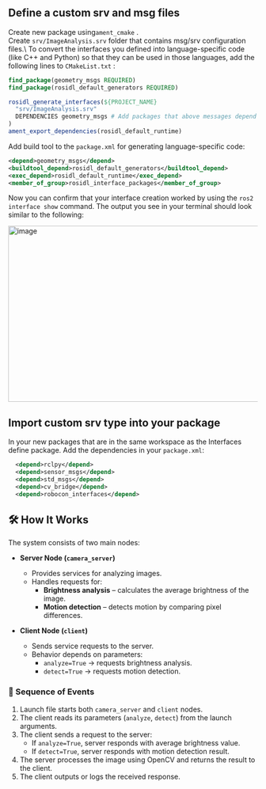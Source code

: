 ## Define a custom srv and msg files 

Create new package using```ament_cmake``` .\
Create ```srv/ImageAnalysis.srv``` folder that contains msg/srv configuration files.\ 
To convert the interfaces you defined into language-specific code (like C++ and Python) so that they can be used in those languages, add the following lines to ```CMakeList.txt``` :
```cmake 
find_package(geometry_msgs REQUIRED)
find_package(rosidl_default_generators REQUIRED)

rosidl_generate_interfaces(${PROJECT_NAME}
  "srv/ImageAnalysis.srv"
  DEPENDENCIES geometry_msgs # Add packages that above messages depend on
)
ament_export_dependencies(rosidl_default_runtime)
```
Add build tool to the ``package.xml`` for generating language-specific code:
```xml
<depend>geometry_msgs</depend>
<buildtool_depend>rosidl_default_generators</buildtool_depend>
<exec_depend>rosidl_default_runtime</exec_depend>
<member_of_group>rosidl_interface_packages</member_of_group>
```
Now you can confirm that your interface creation worked by using the `ros2 interface show` command. The output you see in your terminal should look similar to the following:

<img width="1687" height="356" alt="image" src="https://github.com/user-attachments/assets/3d552796-f61a-4b1d-ad53-c0a6ee65d458" />

## Import custom srv type into your package

In your new packages that are in the same workspace as the Interfaces define package. Add the dependencies in your `package.xml`:
```xml
  <depend>rclpy</depend>
  <depend>sensor_msgs</depend>
  <depend>std_msgs</depend>
  <depend>cv_bridge</depend>
  <depend>robocon_interfaces</depend>
```

## 🛠 How It Works

The system consists of two main nodes:

- **Server Node (`camera_server`)**
  - Provides services for analyzing images.
  - Handles requests for:
    - **Brightness analysis** – calculates the average brightness of the image.
    - **Motion detection** – detects motion by comparing pixel differences.

- **Client Node (`client`)**
  - Sends service requests to the server.
  - Behavior depends on parameters:
    - `analyze=True` → requests brightness analysis.
    - `detect=True` → requests motion detection.

### 🔄 Sequence of Events

1. Launch file starts both `camera_server` and `client` nodes.  
2. The client reads its parameters (`analyze`, `detect`) from the launch arguments.  
3. The client sends a request to the server:  
   - If `analyze=True`, server responds with average brightness value.  
   - If `detect=True`, server responds with motion detection result.  
4. The server processes the image using OpenCV and returns the result to the client.  
5. The client outputs or logs the received response.


